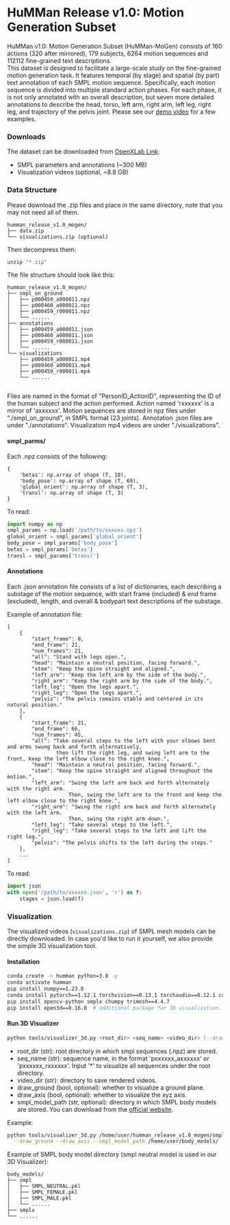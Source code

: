 # HuMMan Release v1.0: Motion Generation Subset

HuMMan v1.0: Motion Generation Subset (HuMMan-MoGen) consists of 160 actions (320 after mirrored), 179 subjects, 6264 motion sequences and 112112 fine-grained text descriptions.  
This dataset is designed to facilitate a large-scale study on the fine-grained motion generation task. 
It features temporal (by stage) and spatial (by part) text annotation of each SMPL motion sequence. 
Specifically, each motion sequence is divided into multiple standard action phases.
For each phase, it is not only annotated with an overall description, but seven more detailed annotations to 
describe the head, torso, left arm, right arm, left leg, right leg, and trajectory of the pelvis joint. 
Please see our [demo video]() for a few examples.

### Downloads

The dataset can be downloaded from [OpenXLab Link](https://openxlab.org.cn/datasets/OpenXDLab/HuMMan/tree/main/humman_release_v1.0_mogen):
- SMPL parameters and annotations (~300 MB)
- Visualization videos (optional, ~8.8 GB)


### Data Structure
Please download the .zip files and place in the same directory, note that you may not need all of them.
```text
humman_release_v1.0_mogen/   
├── data.zip
└── visualizations.zip (optional)
```
Then decompress them:
```bash
unzip "*.zip"
```
The file structure should look like this:
```text
humman_release_v1.0_mogen/
├── smpl_on_ground
│   ├── p000459_a000011.npz
│   ├── p000460_a000011.npz
│   ├── p000459_r000011.npz
│   └── ......
├── annotations
│   ├── p000459_a000011.json
│   ├── p000460_a000011.json
│   ├── p000459_r000011.json
│   └── ......
└── visualizations
    ├── p000459_a000011.mp4
    ├── p000460_a000011.mp4
    ├── p000459_r000011.mp4
    └── ......
    
```
Files are named in the format of "PersonID_ActionID", representing the ID of the human subject and the action performed. Action named 'rxxxxxx' is a mirror of 'axxxxxx'. Motion sequences are stored in npz files under "./smpl_on_ground", in SMPL format (23 joints). Annotation .json files are under "./annotations". Visualization mp4 videos are under "./visualizations".


#### smpl_parms/
Each .npz consists of the following:
```text
{
    'betas': np.array of shape (T, 10),
    'body_pose': np.array of shape (T, 69),
    'global_orient': np.array of shape (T, 3),
    'transl': np.array of shape (T, 3)
}
```

To read:
```python
import numpy as np
smpl_params = np.load('/path/to/xxxxxx.npz')
global_orient = smpl_params['global_orient']
body_pose = smpl_params['body_pose']
betas = smpl_params['betas']
transl = smpl_params['transl']
```

#### Annotations
Each .json annotation file consists of a list of dictionaries, each describing a substage of the motion sequence, with start frame (included) & end frame (excluded), length, and overall & bodypart text descriptions of the substage.

Example of annotation file: 
```text
[
    {
        "start_frame": 0,
        "end_frame": 21,
        "num_frames": 21,
        "all": "Stand with legs open.",
        "head": "Maintain a neutral position, facing forward.",
        "stem": "Keep the spine straight and aligned.",
        "left_arm": "Keep the left arm by the side of the body.",
        "right_arm": "Keep the right arm by the side of the body.",
        "left_leg": "Open the legs apart.",
        "right_leg": "Open the legs apart.",
        "pelvis": "The pelvis remains stable and centered in its natural position."
    },
    {
        "start_frame": 21,
        "end_frame": 66,
        "num_frames": 45,
        "all": "Take several steps to the left with your elbows bent and arms swung back and forth alternatively,  
                then lift the right leg, and swing left arm to the front, keep the left elbow close to the right knee.",
        "head": "Maintain a neutral position, facing forward.",
        "stem": "Keep the spine straight and aligned throughout the motion.",
        "left_arm": "Swing the left arm back and forth alternately with the right arm. 
                    Then, swing the left arm to the front and keep the left elbow close to the right knee.",
        "right_arm": "Swing the right arm back and forth alternately with the left arm. 
                    Then, swing the right arm down.",
        "left_leg": "Take several steps to the left.",
        "right_leg": "Take several steps to the left and lift the right leg.",
        "pelvis": "The pelvis shifts to the left during the steps."
    },
    ...
]
```

To read:
```python
import json
with open('/path/to/xxxxxx.json', 'r') as f:
    stages = json.load(f)
```

### Visualization
The visualized videos (`visualizations.zip`) of SMPL mesh models can be directly downloaded.
In case you'd like to run it yourself, we also provide the simple 3D visualization tool. 

#### Installation
```bash
conda create -n humman python=3.8 -y
conda activate humman
pip install numpy==1.23.0
conda install pytorch==1.12.1 torchvision==0.13.1 torchaudio==0.12.1 cudatoolkit=11.6 -c pytorch -c conda-forge -y
pip install opencv-python smplx chumpy trimesh==4.4.7
pip install open3d==0.16.0  # additional package for 3D visualization. Version 0.16.0 is recommended.
```

#### Run 3D Visualizer
```bash
python tools/visualizer_3d.py <root_dir> <seq_name> <video_dir> [--draw_ground] [--draw_axis] [--smpl_model_path]
```
- root_dir (str): root directory in which smpl sequences (.npz) are stored.
- seq_name (str): sequence name, in the format 'pxxxxxx_axxxxxx' or 'pxxxxxx_rxxxxxx'. Input '*' to visualize all sequences under the root directory. 
- video_dir (str): directory to save rendered videos.
- draw_ground (bool, optional): whether to visualize a ground plane.
- draw_axis (bool, optional): whether to visualize the xyz axis.
- smpl_model_path (str, optional): directory in which SMPL body models are stored. You can download from the [official website](https://smpl.is.tue.mpg.de/).

Example:
```bash
python tools/visualizer_3d.py /home/user/humman_release_v1.0_mogen/smpl_on_ground p000459_a000011 /home/user/humman_release_v1.0_mogen/visualizations \
  --draw_ground --draw_axis --smpl_model_path /home/user/body_models/
```

Example of SMPL body model directory (smpl neutral model is used in our 3D Visualizer):
```text
body_models/
├── smpl
│   ├── SMPL_NEUTRAL.pkl
│   ├── SMPL_FEMALE.pkl
│   ├── SMPL_MALE.pkl
│   └── ......
├── smplx
└── ......


